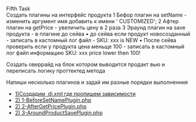 Fifth Task <br/>
Создать плагины на интерфейс продукта
1 Бефор плагин на setName - изменить аргумент имя добавить к имени ' CUSTOMIZED';
2 Афтер плагин на getPrice  - увеличить цену в 2 раза
3 Эраунд плагин на save продукта - в плагине до сейва
• до сейва если продукт новосозданный - записать в кастомный лог файл - SKU: xxx is NEW
• После сейва проверить если у продукта цена меньще 100 - записать в кастомный лог файл информацию  SKU: xxx price lower then 100!

Создать оверрайд на блок  котором выводится продакт вью и переписать логику проттектед метода


Напиши несколько плагинов и задай им разные порядки выполненния



* [1)Создадим  di.xml где пропишем зависимости](./etc/di.xml)
* [2) 1-BeforeSetNamePlugin.php](./Plugin/BeforeSetNamePlugin.php)
* [2) 2-AfterGetPricePlugin.php](./Plugin/AfterGetPricePlugin.php)
* [2) 3-AroundProductSavePlugin.php](./Plugin/AroundProductSavePlugin.php)

